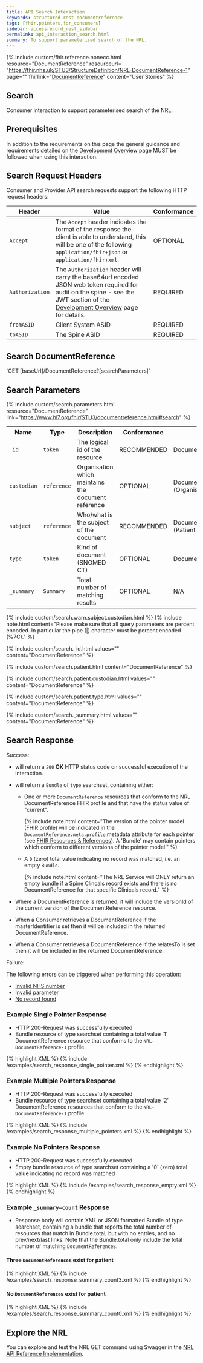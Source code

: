 ```yaml
---
title: API Search Interaction
keywords: structured rest documentreference
tags: [fhir,pointers,for_consumers]
sidebar: accessrecord_rest_sidebar
permalink: api_interaction_search.html
summary: To support parameterised search of the NRL.
---
```


{% include custom/fhir.reference.nonecc.html resource="DocumentReference" resourceurl= "https://fhir.nhs.uk/STU3/StructureDefinition/NRL-DocumentReference-1" page="" fhirlink="[DocumentReference](https://www.hl7.org/fhir/STU3/documentreference.html)" content="User Stories" %}

## Search

Consumer interaction to support parameterised search of the NRL. 

## Prerequisites

In addition to the requirements on this page the general guidance and requirements detailed on the [Development Overview](development_overview.html) page MUST be followed when using this interaction.

## Search Request Headers

Consumer and Provider API search requests support the following HTTP request headers:

| Header               | Value |Conformance |
|----------------------|-------|-------|
| `Accept`      | The `Accept` header indicates the format of the response the client is able to understand, this will be one of the following <code class="highlighter-rouge">application/fhir+json</code> or <code class="highlighter-rouge">application/fhir+xml</code>. | OPTIONAL |
| `Authorization`      | The `Authorization` header will carry the base64url encoded JSON web token required for audit on the spine - see the JWT section of the [Development Overview](development_overview.html) page for details. | REQUIRED |
| `fromASID`           | Client System ASID | REQUIRED |
| `toASID`             | The Spine ASID | REQUIRED |

## Search DocumentReference

<div markdown="span" class="alert alert-success" role="alert">
`GET [baseUrl]/DocumentReference?[searchParameters]`
</div>


## Search Parameters

{% include custom/search.parameters.html resource="DocumentReference" link="https://www.hl7.org/fhir/STU3/documentreference.html#search" %}

<table style="min-width:100%;width:100%">
<tr id="clinical">
    <th style="width:15%;">Name</th>
    <th style="width:15%;">Type</th>
    <th style="width:30%;">Description</th>
    <th style="width:5%;">Conformance</th>
    <th style="width:35%;">Path</th>
</tr>
<tr>
    <td><code class="highlighter-rouge">_id</code></td>
    <td><code class="highlighter-rouge">token</code></td>
    <td>The logical id of the resource</td>
    <td>RECOMMENDED</td>
    <td>DocumentReference.id</td>
</tr>
<tr>
    <td><code class="highlighter-rouge">custodian</code></td>
    <td><code class="highlighter-rouge">reference</code></td>
    <td>Organisation which maintains the document reference</td>
    <td>OPTIONAL</td>
    <td>DocumentReference.custodian<br>(Organisation ODS Code)</td>
</tr>
<tr>
    <td><code class="highlighter-rouge">subject</code></td>
    <td><code class="highlighter-rouge">reference</code></td>
    <td>Who/what is the subject of the document</td>
    <td>RECOMMENDED</td>
    <td>DocumentReference.subject<br>(Patient NHS Number)</td>
</tr>
<tr>
    <td><code class="highlighter-rouge">type</code></td>
    <td><code class="highlighter-rouge">token</code></td>
    <td>Kind of document (SNOMED CT)</td>
    <td>OPTIONAL</td>
    <td>DocumentReference.type</td>
</tr> 
<tr>
    <td><code class="highlighter-rouge">_summary</code></td>
    <td><code class="highlighter-rouge">Summary</code></td>
    <td>Total number of matching results</td>
    <td>OPTIONAL</td>
    <td>N/A</td>
</tr>
</table>

{% include custom/search.warn.subject.custodian.html %}
{% include note.html content="Please make sure that all query parameters are percent encoded. In particular the pipe (|) character must be percent encoded (%7C)." %}

{% include custom/search._id.html values="" content="DocumentReference" %}

{% include custom/search.patient.html content="DocumentReference" %}

{% include custom/search.patient.custodian.html values="" content="DocumentReference" %}

{% include custom/search.patient.type.html values="" content="DocumentReference" %}

{% include custom/search._summary.html values="" content="DocumentReference" %}

## Search Response

Success:

- will return a `200` **OK** HTTP status code on successful execution of the interaction.
- will return a `Bundle` of `type` searchset, containing either:
    - One or more `DocumentReference` resources that conform to the NRL DocumentReference FHIR profile and that have the status value of "current". 
    
      {% include note.html content="The version of the pointer model (FHIR profile) will be indicated in the `DocumentReference.meta.profile` metadata attribute for each pointer (see [FHIR Resources & References](explore_reference.html#1-profiles)). A 'Bundle' may contain pointers which conform to different versions of the pointer model." %}

    - A `0` (zero) total value indicating no record was matched, i.e. an empty `Bundle`.

      {% include note.html content="The NRL Service will ONLY return an empty bundle if a Spine Clincals record exists and there is no DocumentReference for that specific Clinicals record." %}

    <!--{% include note.html content="The returned searchset bundle does NOT currently support: <br/> <br/> (1) the `self link`, which carries the encoded parameters that were actually used to process the search. <br/> <br/> (2) the identity of resources in the entry using the `fullUrl` element. <br/> <br/> (3) resources matched in a successful search using the `search.mode` element. <br/> <br/> NB: The NRL Service will ONLY return an empty bundle if a Spine Clincals record exists and there is no DocumentReference for that specific Clinicals record." %}-->

- Where a DocumentReference is returned, it will include the versionId of the current version of the DocumentReference resource.

- When a Consumer retrieves a DocumentReference if the masterIdentifier is set then it will be included in the returned DocumentReference.

- When a Consumer retrieves a DocumentReference if the relatesTo is set then it will be included in the returned DocumentReference.

Failure: 

The following errors can be triggered when performing this operation:

- [Invalid NHS number](nrl_error_guidance.html#invalid-nhs-number)
- [Invalid parameter](nrl_error_guidance.html#parameters)
- [No record found](nrl_error_guidance.html#resource-not-found)


### Example Single Pointer Response

- HTTP 200-Request was successfully executed
- Bundle resource of type searchset containing a total value '1' DocumentReference resource that conforms to the `NRL-DocumentReference-1` profile.

<div class="github-sample-wrapper scroll-height-350">
{% highlight XML %}
{% include /examples/search_response_single_pointer.xml %}
{% endhighlight %}
</div>

### Example Multiple Pointers Response

- HTTP 200-Request was successfully executed
- Bundle resource of type searchset containing a total value '2' DocumentReference resources that conform to the `NRL-DocumentReference-1` profile

<div class="github-sample-wrapper scroll-height-350">
{% highlight XML %}
{% include /examples/search_response_multiple_pointers.xml %}
{% endhighlight %}
</div>

### Example No Pointers Response

- HTTP 200-Request was successfully executed
- Empty bundle resource of type searchset containing a '0' (zero) total value indicating no record was matched

<div class="github-sample-wrapper scroll-height-350">
{% highlight XML %}
{% include /examples/search_response_empty.xml %}
{% endhighlight %}
</div>


### Example `_summary=count` Response

- Response body will contain XML or JSON formatted Bundle of type searchset, containing a bundle that reports the 
total number of resources that match in Bundle.total, but with no entries, and no prev/next/last links. Note that the Bundle.total 
only include the total number of matching `DocumentReference`s.

#### Three `DocumentReference`s exist for patient

<div class="github-sample-wrapper scroll-height-350">
{% highlight XML %}
{% include /examples/search_response_summary_count3.xml %}
{% endhighlight %}
</div>

#### No `DocumentReference`s exist for patient

<div class="github-sample-wrapper scroll-height-350">
{% highlight XML %}
{% include /examples/search_response_summary_count0.xml %}
{% endhighlight %}
</div>


## Explore the NRL

You can explore and test the NRL GET command using Swagger in the [NRL API Reference Implementation](https://data.developer.nhs.uk/nrls-ri/index.html#/Nrls/searchPointers).

